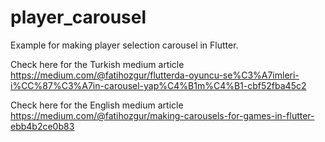 # player_carousel

Example for making player selection carousel in Flutter.

Check here for the Turkish medium article  
https://medium.com/@fatihozgur/flutterda-oyuncu-se%C3%A7imleri-i%CC%87%C3%A7in-carousel-yap%C4%B1m%C4%B1-cbf52fba45c2

Check here for the English medium article
https://medium.com/@fatihozgur/making-carousels-for-games-in-flutter-ebb4b2ce0b83
